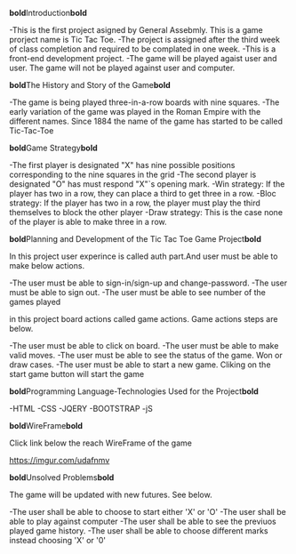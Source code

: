 **bold**Introduction**bold**

-This is the first project asigned by General Assebmly. This is a game prorject name is Tic Tac Toe.
-The project is assigned after the third week of class completion and required to be complated in one week.
-This is a front-end development project.
-The game will be played agaist user and user. The game will not be played against user and computer.

**bold**The History and Story of the Game**bold**

-The game is being played three-in-a-row boards with nine squares.
-The early variation of the game was played in the Roman Empire with the different names. Since 1884 the name of the game has started to be called Tic-Tac-Toe

**bold**Game Strategy**bold**

-The first player is designated "X" has nine possible positions corresponding to the nine squares in the grid
-The second player is designated "O" has must respond "X"`s opening mark.
-Win strategy: If the player has two in a row, they can place a third to get three in a row.
-Bloc strategy: If the player has two in a row, the player must play the third themselves to block the other player
-Draw strategy: This is the case none of the player is able to make three in a row.

**bold**Planning and Development of the Tic Tac Toe Game Project**bold**

In this project user experince is called auth part.And user must be able to make below actions.

-The user must be able to sign-in/sign-up and change-password.
-The user must be able to sign out.
-The user must be able to see number of the games played

in this project board actions called game actions. Game actions steps are below.

-The user must be able to click on board.
-The user must be able to make valid moves.
-The user must be able to see the status of the game. Won or draw cases.
-The user must be able to start a new game. Cliking on the start game button will start the game

**bold**Programming Language-Technologies Used for the Project**bold**

-HTML
-CSS
-JQERY
-BOOTSTRAP
-jS

**bold**WireFrame**bold**

Click link below the reach WireFrame of the game

https://imgur.com/udafnmv

**bold**Unsolved Problems**bold**

The game will be updated with new futures. See below.

-The user shall be able to choose to start either 'X' or 'O'
-The user shall be able to play against computer
-The user shall be able to see the previuos played game history.
-The user shall be able to choose different marks instead choosing 'X' or '0'
